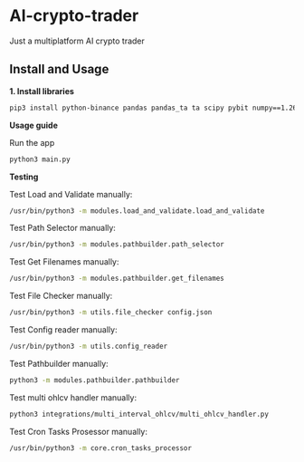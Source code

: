 # AI-crypto-trader
Just a multiplatform AI crypto trader

## Install and Usage

**1. Install libraries**

```bash
pip3 install python-binance pandas pandas_ta ta scipy pybit numpy==1.26.4 matplotlib requests python-dateutil jsonschema 
```

**Usage guide**

Run the app
```bash
python3 main.py
```

**Testing**

Test Load and Validate manually:
```bash
/usr/bin/python3 -m modules.load_and_validate.load_and_validate
```

Test Path Selector manually:
```bash
/usr/bin/python3 -m modules.pathbuilder.path_selector
```

Test Get Filenames manually:
```bash
/usr/bin/python3 -m modules.pathbuilder.get_filenames
```

Test File Checker manually:
```bash
/usr/bin/python3 -m utils.file_checker config.json
```

Test Config reader manually:
```bash
/usr/bin/python3 -m utils.config_reader
```

Test Pathbuilder manually:
```bash
python3 -m modules.pathbuilder.pathbuilder
```

Test multi ohlcv handler manually:
```bash
python3 integrations/multi_interval_ohlcv/multi_ohlcv_handler.py
```

Test Cron Tasks Prosessor manually:
```bash
/usr/bin/python3 -m core.cron_tasks_processor
```